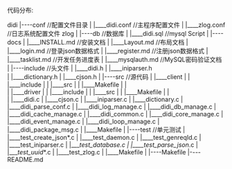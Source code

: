 代码分布:

didi
    |----conf                           //配置文件目录
    |       |____didi.conf              //主程序配置文件
    |       |____zlog.conf              //日志系统配置文件 zlog
    |
    |----db                             //数据库
    |     |____didi.sql                 //mysql Script
    |
    |----docs
    |       |____INSTALL.md             //安装文档
    |       |____Layout.md              //布局文档
    |       |____login.md               //登录json数据格式
    |       |____register.md            //注册json数据格式
    |       |____tasklist.md            //开发任务进度表
    |       |____mysqlauth.md           //MySQL密码验证文档
    |
    |----include                        //头文件
    |       |____didi.h
    |       |____iniparser.h            
    |       |____dictionary.h
    |       |____cjson.h
    | 
    |----src                            //源代码
    |       |____client
    |       |       |____include
    |       |       |____src
    |       |       |____Makefile
    |       |       
    |       |____driver
    |       |       |____include
    |       |       |____src
    |       |       |____Makefile
    |       |       
    |       |____didi.c
    |       |____cjson.c
    |       |____iniparser.c
    |       |____dictionary.c
    |       |____didi_parse_conf.c
    |       |____didi_log_manage.c
    |       |____didi_db_manage.c
    |       |____didi_cache_manage.c
    |       |____didi_common.c
    |       |____didi_core_manage.c
    |       |____didi_event_manage.c
    |       |____didi_loop_manage.c
    |       |____didi_package_msg.c
    |       |____Makefile
    |
    |----test                           //单元测试
    |       |____test_create_json*.c
    |       |____test_daemon.c
    |       |____test_genreqId.c
    |       |____test_iniparser.c
    |       |____test_*_database.c
    |       |____test_parse_json*.c
    |       |____test_uuid_*.c
    |       |____test_zlog.c
    |       |____Makefile
    |
    |----Makefile
    |----README.md
